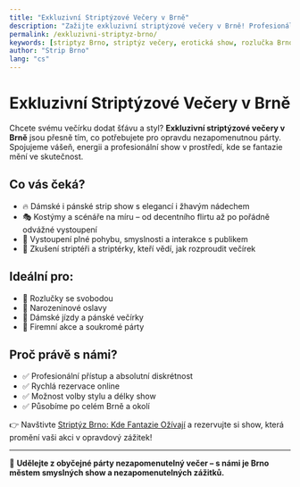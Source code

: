 ```yaml
---
title: "Exkluzivní Striptýzové Večery v Brně"
description: "Zažijte exkluzivní striptýzové večery v Brně! Profesionální show plné vášně, zábavy a elegance. Ideální program pro rozlučky, oslavy i soukromé akce."
permalink: /exkluzivni-striptyz-brno/
keywords: [striptyz Brno, striptýz večery, erotická show, rozlučka Brno, striptér Brno, párty program]
author: "Strip Brno"
lang: "cs"
---
```


# Exkluzivní Striptýzové Večery v Brně

Chcete svému večírku dodat šťávu a styl? **Exkluzivní striptýzové večery v Brně** jsou přesně tím, co potřebujete pro opravdu nezapomenutnou párty. Spojujeme vášeň, energii a profesionální show v prostředí, kde se fantazie mění ve skutečnost.

## Co vás čeká?

- 🔥 Dámské i pánské strip show s elegancí i žhavým nádechem  
- 🎭 Kostýmy a scénáře na míru – od decentního flirtu až po pořádně odvážné vystoupení  
- 💃 Vystoupení plné pohybu, smyslnosti a interakce s publikem  
- 🕺 Zkušení striptéři a striptérky, kteří vědí, jak rozproudit večírek

## Ideální pro:

- 👰 Rozlučky se svobodou  
- 🎉 Narozeninové oslavy  
- 🥂 Dámské jízdy a pánské večírky  
- 🎊 Firemní akce a soukromé párty

## Proč právě s námi?

- ✅ Profesionální přístup a absolutní diskrétnost  
- ✅ Rychlá rezervace online  
- ✅ Možnost volby stylu a délky show  
- ✅ Působíme po celém Brně a okolí

👉 Navštivte [Striptýz Brno: Kde Fantazie Ožívají](https://www.strip-brno.cz/) a rezervujte si show, která promění vaši akci v opravdový zážitek!

---

🎊 **Udělejte z obyčejné párty nezapomenutelný večer – s námi je Brno městem smyslných show a nezapomenutelných zážitků.**
